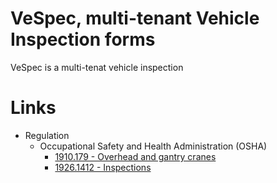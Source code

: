 # VeSpec, multi-tenant Vehicle Inspection forms
VeSpec is a multi-tenat vehicle inspection 

# Links
- Regulation
  - Occupational Safety and Health Administration (OSHA)
    - [1910.179 - Overhead and gantry cranes](https://www.osha.gov/laws-regs/regulations/standardnumber/1910/1910.179)
    - [1926.1412 - Inspections](https://www.osha.gov/laws-regs/regulations/standardnumber/1926/1926.1412)
